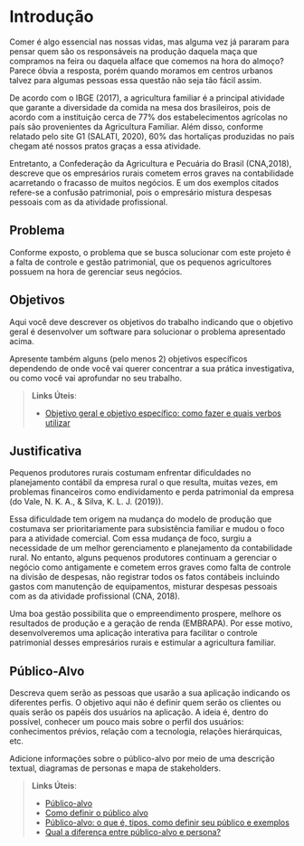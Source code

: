 # Introdução

Comer é algo essencial nas nossas vidas, mas alguma vez já pararam para pensar quem são os responsáveis na produção daquela maça que compramos na feira ou daquela alface que comemos na hora do almoço? Parece óbvia a resposta, porém quando moramos em centros urbanos talvez para algumas pessoas essa questão não seja tão fácil assim. 

De acordo com o IBGE (2017), a agricultura familiar é a principal atividade que garante a diversidade da comida na mesa dos brasileiros, pois de acordo com a instituição cerca de 77% dos estabelecimentos agrícolas no país são provenientes da Agricultura Familiar. Além disso, conforme relatado pelo site G1 (SALATI, 2020), 60% das hortaliças produzidas no país chegam até nossos pratos graças a essa atividade.  

Entretanto, a Confederação da Agricultura e Pecuária do Brasil (CNA,2018), descreve que os empresários rurais cometem erros graves na contabilidade acarretando o fracasso de muitos negócios. E um dos exemplos citados refere-se a confusão patrimonial, pois o empresário mistura despesas pessoais com as da atividade profissional.  

## Problema 

Conforme exposto, o problema que se busca solucionar com este projeto é a falta de controle e gestão patrimonial, que os pequenos agricultores possuem na hora de gerenciar seus negócios. 

## Objetivos

Aqui você deve descrever os objetivos do trabalho indicando que o objetivo geral é desenvolver um software para solucionar o problema apresentado acima. 

Apresente também alguns (pelo menos 2) objetivos específicos dependendo de onde você vai querer concentrar a sua prática investigativa, ou como você vai aprofundar no seu trabalho.
 
> **Links Úteis**:
> - [Objetivo geral e objetivo específico: como fazer e quais verbos utilizar](https://blog.mettzer.com/diferenca-entre-objetivo-geral-e-objetivo-especifico/)

## Justificativa

Pequenos produtores rurais costumam enfrentar dificuldades no planejamento contábil da empresa rural o que resulta, muitas vezes, em problemas financeiros como endividamento e perda patrimonial da empresa (do Vale, N. K. A., & Silva, K. L. J. (2019)).  

 

Essa dificuldade tem origem na mudança do modelo de produção que costumava ser prioritariamente para subsistência familiar e mudou o foco para a atividade comercial. Com essa mudança de foco, surgiu a necessidade de um melhor gerenciamento e planejamento da contabilidade rural. No entanto, alguns pequenos produtores continuam a gerenciar o negócio como antigamente e cometem erros graves como falta de controle na divisão de despesas, não registrar todos os fatos contábeis incluindo gastos com manutenção de equipamentos, misturar despesas pessoais com as da atividade profissional (CNA, 2018). 

 

Uma boa gestão possibilita que o empreendimento prospere, melhore os resultados de produção e a geração de renda (EMBRAPA). Por esse motivo, desenvolveremos uma aplicação interativa para facilitar o controle patrimonial desses empresários rurais e estimular a agricultura familiar.

## Público-Alvo

Descreva quem serão as pessoas que usarão a sua aplicação indicando os diferentes perfis. O objetivo aqui não é definir quem serão os clientes ou quais serão os papéis dos usuários na aplicação. A ideia é, dentro do possível, conhecer um pouco mais sobre o perfil dos usuários: conhecimentos prévios, relação com a tecnologia, relações
hierárquicas, etc.

Adicione informações sobre o público-alvo por meio de uma descrição textual, diagramas de personas e mapa de stakeholders.

> **Links Úteis**:
> - [Público-alvo](https://blog.hotmart.com/pt-br/publico-alvo/)
> - [Como definir o público alvo](https://exame.com/pme/5-dicas-essenciais-para-definir-o-publico-alvo-do-seu-negocio/)
> - [Público-alvo: o que é, tipos, como definir seu público e exemplos](https://klickpages.com.br/blog/publico-alvo-o-que-e/)
> - [Qual a diferença entre público-alvo e persona?](https://rockcontent.com/blog/diferenca-publico-alvo-e-persona/)
